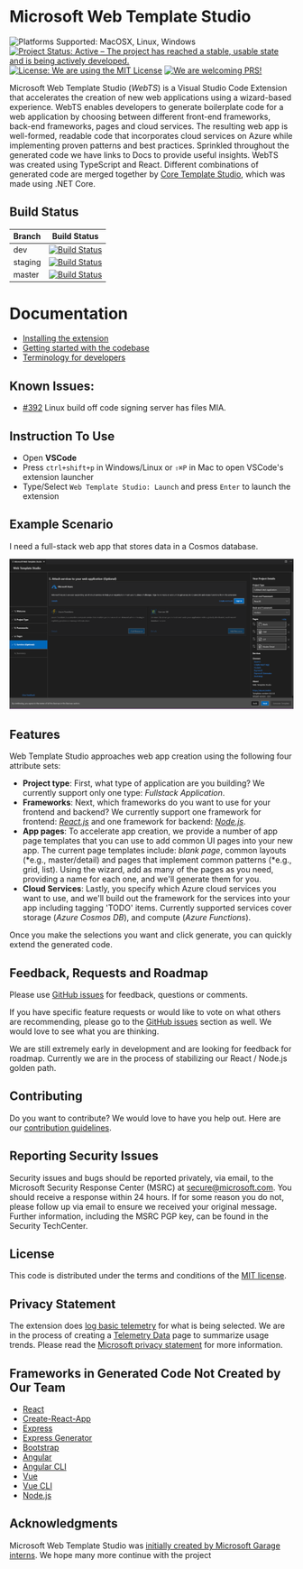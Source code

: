# Microsoft Web Template Studio

<img src="https://img.shields.io/badge/platform-linux--64%20%7C%20win--64%20%7C%20osx--64%20-lightgrey.svg" alt="Platforms Supported: MacOSX, Linux, Windows"/> <a href="https://www.repostatus.org/#active"><img src="https://www.repostatus.org/badges/latest/active.svg" alt="Project Status: Active – The project has reached a stable, usable state and is being actively developed." /></a> <a href="LICENSE"><img src="https://img.shields.io/badge/license-MIT-blue.svg" alt="License: We are using the MIT License"></a> <a href="CONTRIBUTING.md"><img src="https://img.shields.io/badge/PRs-Welcome-brightgreen.svg" alt="We are welcoming PRS!"></a>

Microsoft Web Template Studio (_WebTS_) is a Visual Studio Code Extension that accelerates the creation of new web applications using a
wizard-based experience. WebTS enables developers to generate boilerplate code for a web application
by choosing between different front-end frameworks, back-end frameworks, pages and cloud services.
The resulting web app is well-formed, readable code that incorporates cloud services on
Azure while implementing proven patterns and best practices. Sprinkled throughout the generated code we have links to
Docs to provide useful insights. WebTS was created using TypeScript and React. Different combinations of generated code
are merged together by [Core Template Studio](https://github.com/Microsoft/CoreTemplateStudio), which was made using .NET Core.

## Build Status

| Branch  |                                                                                                                 Build Status                                                                                                                  |
| :------ | :-------------------------------------------------------------------------------------------------------------------------------------------------------------------------------------------------------------------------------------------: |
| dev     |     [![Build Status](https://winappstudio.visualstudio.com/Vegas/_apis/build/status/WebTemplateStudio%20-%20CI%20and%20Deploy?branchName=dev)](https://winappstudio.visualstudio.com/Vegas/_build/latest?definitionId=158&branchName=dev)     |
| staging | [![Build Status](https://winappstudio.visualstudio.com/Vegas/_apis/build/status/WebTemplateStudio%20-%20CI%20and%20Deploy?branchName=staging)](https://winappstudio.visualstudio.com/Vegas/_build/latest?definitionId=158&branchName=staging) |
| master  |  [![Build Status](https://winappstudio.visualstudio.com/Vegas/_apis/build/status/WebTemplateStudio%20-%20CI%20and%20Deploy?branchName=master)](https://winappstudio.visualstudio.com/Vegas/_build/latest?definitionId=158&branchName=master)  |

# Documentation

- [Installing the extension](/docs/install.md)
- [Getting started with the codebase](/docs/getting-started-developers.md)
- [Terminology for developers](/docs/terminology.md)

## Known Issues:
- [#392](https://github.com/microsoft/WebTemplateStudio/issues/392) Linux build off code signing server has files MIA.

## Instruction To Use

- Open **VSCode**
- Press `ctrl+shift+p` in Windows/Linux or `⇧⌘P` in Mac to open VSCode's extension launcher
- Type/Select `Web Template Studio: Launch` and press `Enter` to launch the extension

## Example Scenario

I need a full-stack web app that stores data in a Cosmos database.

![Readme-app-screenshot](./docs/resources/readme-app-screenshot.png)

## Features

Web Template Studio approaches web app creation using the following four attribute sets:

- **Project type**: First, what type of application are you building? We currently support only one type: _Fullstack Application_.
- **Frameworks**: Next, which frameworks do you want to use for your frontend and backend? We currently support one framework for frontend: _[React.js](https://reactjs.org/)_ and one framework for backend: _[Node.js](https://nodejs.org/en/)_.
- **App pages**: To accelerate app creation, we provide a number of app page templates that you can use to add common UI pages into your new app. The current page templates include: _blank page_, common layouts (*e.g., master/detail) and pages that implement common patterns (*e.g., grid, list). Using the wizard, add as many of the pages as you need, providing a name for each one, and we'll generate them for you.
- **Cloud Services**: Lastly, you specify which Azure cloud services you want to use, and we'll build out the framework for the services into your app including tagging 'TODO' items. Currently supported services cover storage (_Azure Cosmos DB_), and compute (_Azure Functions_).

Once you make the selections you want and click generate, you can quickly extend the generated code.

## Feedback, Requests and Roadmap

Please use [GitHub issues](https://github.com/Microsoft/WebTemplateStudio/issues) for feedback, questions or comments.

If you have specific feature requests or would like to vote on what others are recommending, please go to the [GitHub issues](https://github.com/Microsoft/WebTemplateStudio/issues) section as well. We would love to see what you are thinking.

We are still extremely early in development and are looking for feedback for roadmap. Currently we are in the process of stabilizing our React / Node.js golden path.

## Contributing

Do you want to contribute? We would love to have you help out. Here are our [contribution guidelines](CONTRIBUTING.md).

## Reporting Security Issues

Security issues and bugs should be reported privately, via email, to the Microsoft Security Response Center (MSRC) at secure@microsoft.com. You should receive a response within 24 hours. If for some reason you do not, please follow up via email to ensure we received your original message. Further information, including the MSRC PGP key, can be found in the Security TechCenter.

## License

This code is distributed under the terms and conditions of the [MIT license](LICENSE.md).

## Privacy Statement

The extension does [log basic telemetry](docs/telemetry.md) for what is being selected. We are in the process of creating a [Telemetry Data](docs/telemetryData.md) page to summarize usage trends. Please read the [Microsoft privacy statement](http://go.microsoft.com/fwlink/?LinkId=521839) for more information.

## Frameworks in Generated Code Not Created by Our Team

- [React](https://reactjs.org/)
- [Create-React-App](https://github.com/facebook/create-react-app)
- [Express](https://expressjs.com/)
- [Express Generator](https://expressjs.com/en/starter/generator.html)
- [Bootstrap](https://getbootstrap.com/)
- [Angular](https://angular.io/)
- [Angular CLI](https://angular.io/cli)
- [Vue](https://vuejs.org/)
- [Vue CLI](https://cli.vuejs.org/)
- [Node.js](https://nodejs.org/en/)

## Acknowledgments

Microsoft Web Template Studio was [initially created by Microsoft Garage interns](docs/acknowledgments.md).  We hope many more continue with the project 
